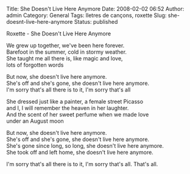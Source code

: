 Title: She Doesn't Live Here Anymore
Date: 2008-02-02 06:52
Author: admin
Category: General
Tags: lletres de cançons, roxette
Slug: she-doesnt-live-here-anymore
Status: published

Roxette - She Doesn't Live Here Anymore

We grew up together, we've been here forever.  
Barefoot in the summer, cold in stormy weather.  
She taught me all there is, like magic and love,  
lots of forgotten words

But now, she doesn't live here anymore.  
She's off and she's gone, she doesn't live here anymore.  
I'm sorry that's all there is to it, I'm sorry that's all

She dressed just like a painter, a female street Picasso  
and I, I will remember the heaven in her laughter.  
And the scent of her sweet perfume when we made love  
under an August moon

But now, she doesn't live here anymore.  
She's off and she's gone, she doesn't live here anymore.  
She's gone since long, so long, she doesn't live here anymore.  
She took off and left home, she doesn't live here anymore.

I'm sorry that's all there is to it, I'm sorry that's all. That's all.
